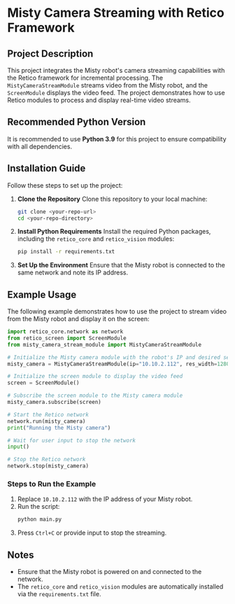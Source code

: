 # Misty Camera Streaming with Retico Framework

## Project Description

This project integrates the Misty robot's camera streaming capabilities with the Retico framework for incremental processing. The `MistyCameraStreamModule` streams video from the Misty robot, and the `ScreenModule` displays the video feed. The project demonstrates how to use Retico modules to process and display real-time video streams.

## Recommended Python Version

It is recommended to use **Python **3.9**** for this project to ensure compatibility with all dependencies.

## Installation Guide

Follow these steps to set up the project:

1. **Clone the Repository**
   Clone this repository to your local machine:
   ```bash
   git clone <your-repo-url>
   cd <your-repo-directory>
   ```

2. **Install Python Requirements**
   Install the required Python packages, including the `retico_core` and `retico_vision` modules:
   ```bash
   pip install -r requirements.txt
   ```

3. **Set Up the Environment**
   Ensure that the Misty robot is connected to the same network and note its IP address.

## Example Usage

The following example demonstrates how to use the project to stream video from the Misty robot and display it on the screen:

```python
import retico_core.network as network
from retico_screen import ScreenModule
from misty_camera_stream_module import MistyCameraStreamModule

# Initialize the Misty camera module with the robot's IP and desired settings
misty_camera = MistyCameraStreamModule(ip="10.10.2.112", res_width=1280, res_height=960, framerate=20)

# Initialize the screen module to display the video feed
screen = ScreenModule()

# Subscribe the screen module to the Misty camera module
misty_camera.subscribe(screen)

# Start the Retico network
network.run(misty_camera)
print("Running the Misty camera")

# Wait for user input to stop the network
input()

# Stop the Retico network
network.stop(misty_camera)
```

### Steps to Run the Example
1. Replace `10.10.2.112` with the IP address of your Misty robot.
2. Run the script:
   ```bash
   python main.py
   ```
3. Press `Ctrl+C` or provide input to stop the streaming.

## Notes
- Ensure that the Misty robot is powered on and connected to the network.
- The `retico_core` and `retico_vision` modules are automatically installed via the `requirements.txt` file.
```